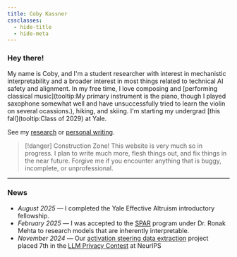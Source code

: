 ```yaml
---
title: Coby Kassner
cssclasses:
  - hide-title
  - hide-meta
---
```



<script src="https://unpkg.com/feather-icons"></script>
<script>
  function initializeIcons() {
    feather.replace();
  }

  // Initialize on first load
  document.addEventListener('DOMContentLoaded', initializeIcons);
  
  // Re-initialize on page navigation
  document.addEventListener('nav', initializeIcons);
</script>

<div class="social-icons">
  <a href="https://cobylk.io/curriculum_vitae.pdf" target="_blank" class="tooltip" data-tooltip="Curriculum Vitae" data-cursor="pointer">
    <i data-feather="file-text"></i>
  </a>
  <a href="https://github.com/cobylk" target="_blank" class="tooltip" data-tooltip="GitHub Profile" data-cursor="pointer">
    <i data-feather="github"></i>
  </a>
  <a href="https://www.linkedin.com/in/cobylk" target="_blank" class="tooltip" data-tooltip="LinkedIn Profile" data-cursor="pointer">
    <i data-feather="linkedin"></i>
  </a>
  <a href="mailto:kassner@cobylk.io" class="tooltip" data-tooltip="Email" data-cursor="pointer">
    <i data-feather="mail"></i>
  </a>
</div>


### Hey there!
My name is Coby, and I'm a student researcher with interest in mechanistic interpretability and a broader interest in most things related to technical AI safety and alignment. In my free time, I love composing and [performing classical music](tooltip:My primary instrument is the piano, though I played saxophone somewhat well and have unsuccessfully tried to learn the violin on several ocassions.), hiking, and skiing. I'm starting my undergrad  [this fall](tooltip:Class of 2029) at Yale.

See my [research](Research/index) or [personal writing](Personal/index).

> [!danger]  Construction Zone!
> This website is very much so in progress. I plan to write much more, flesh things out, and fix things in the near future. Forgive me if you encounter anything that is buggy, incomplete, or unprofessional.

***
### News
- *August 2025* — I completed the Yale Effective Altruism introductory fellowship.
- *February 2025* — I was accepted to the [SPAR](https://sparai.org) program under Dr. Ronak Mehta to research models that are inherently interpretable.
- *November 2024* — Our [activation steering data extraction](Research/caa_data_extraction) project placed 7th in the [LLM Privacy Contest](https://llm-pc.github.io/) at NeurIPS